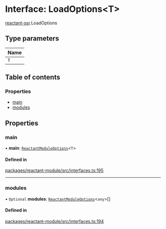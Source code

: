 # Interface: LoadOptions<T\>

[reactant-ssr](../modules/reactant_ssr.md).LoadOptions

## Type parameters

| Name |
| :------ |
| `T` |

## Table of contents

### Properties

- [main](reactant_ssr.LoadOptions.md#main)
- [modules](reactant_ssr.LoadOptions.md#modules)

## Properties

### main

• **main**: [`ReactantModuleOptions`](../modules/reactant_ssr.md#reactantmoduleoptions)<`T`\>

#### Defined in

[packages/reactant-module/src/interfaces.ts:195](https://github.com/unadlib/reactant/blob/f66dad8a/packages/reactant-module/src/interfaces.ts#L195)

___

### modules

• `Optional` **modules**: [`ReactantModuleOptions`](../modules/reactant_ssr.md#reactantmoduleoptions)<`any`\>[]

#### Defined in

[packages/reactant-module/src/interfaces.ts:194](https://github.com/unadlib/reactant/blob/f66dad8a/packages/reactant-module/src/interfaces.ts#L194)
